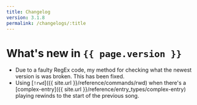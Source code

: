 ```yaml
---
title: Changelog
version: 3.1.8
permalink: /changelogs/:title
---
```


# What's new in `{{ page.version }}`

- Due to a faulty RegEx code, my method for checking what the newest version is was broken. This has been fixed.
- Using [`!rwd`]({{ site.url }}/reference/commands/rwd) when there's a [complex-entry]({{ site.url }}/reference/entry_types/complex-entry) playing rewinds to the start of the previous song.
